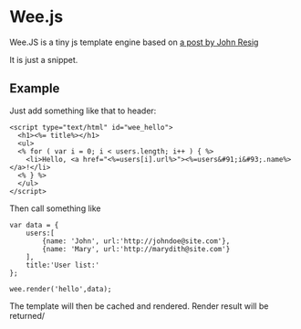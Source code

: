Wee.js
===

Wee.JS is a tiny js template engine based on [a post by John Resig](http://ejohn.org/blog/javascript-micro-templating/)

It is just a snippet.

Example
---

Just add something like that to header:

    <script type="text/html" id="wee_hello">
      <h1><%= title%></h1>
      <ul>
      <% for ( var i = 0; i < users.length; i++ ) { %>
        <li>Hello, <a href="<%=users[i].url%>"><%=users&#91;i&#93;.name%></a>!</li>
      <% } %>
      </ul>
    </script>

Then call something like

    var data = {
        users:[
            {name: 'John', url:'http://johndoe@site.com'},
            {name: 'Mary', url:'http://marydith@site.com'}
        ],
        title:'User list:'
    };

    wee.render('hello',data);

The template will then be cached and rendered. Render result will be returned/